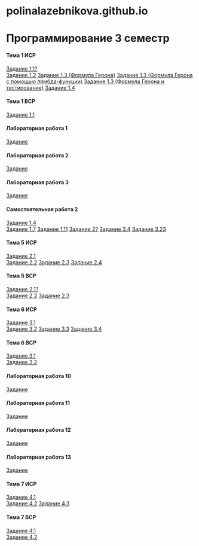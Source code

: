 # polinalazebnikova.github.io
# Программирование 3 семестр
#### Тема 1 ИСР
[Задание 1.1?]()
<br>[Задание 1.2](https://repl.it/@PolinaLazebniko/Tema1-ISR-Zad12)
[Задание 1.3 (Формула Герона)](https://repl.it/@PolinaLazebniko/Geron)
[Задание 1.3 (Формула Герона с помощью лямбда-функции)](https://repl.it/@PolinaLazebniko/Geron-lambda)
[Задание 1.3 (Формула Герона и тестирование)](https://repl.it/@PolinaLazebniko/Geron-assert)
[Задание 1.4]()
#### Тема 1 ВСР
[Задание 1.1]()
#### Лабораторная работа 1
[Задание](https://repl.it/@PolinaLazebniko/Lab1)
#### Лабораторная работа 2
[Задание](https://repl.it/@PolinaLazebniko/Lab2)
#### Лабораторная работа 3
[Задание](https://repl.it/@PolinaLazebniko/Lab3)
#### Самостоятельная работа 2
[Задание 1.4](https://repl.it/@PolinaLazebniko/Zadanie1num4)
<br>[Задание 1.7](https://repl.it/@PolinaLazebniko/Zadanie1num7)
[Задание 1.11](https://repl.it/@PolinaLazebniko/Zadanie1num11)
[Задание 2?]()
[Задание 3.4](https://repl.it/@PolinaLazebniko/Zadanie3num4)
[Задание 3.23](https://repl.it/@PolinaLazebniko/Zadanie3num23)
#### Тема 5 ИСР
[Задание 2.1](https://repl.it/@PolinaLazebniko/Tema5-ISR-Zad21)
<br>[Задание 2.2](https://repl.it/@PolinaLazebniko/Tema5-ISR-Zad22)
[Задание 2.3](https://repl.it/@PolinaLazebniko/Tema5-ISR-Zad23)
[Задание 2.4](https://repl.it/@PolinaLazebniko/Tema5-ISR-Zad24)
#### Тема 5 ВСР
[Задание 2.1?]()
<br>[Задание 2.2](https://repl.it/@PolinaLazebniko/Tema5-VSR-Zad22)
[Задание 2.3](https://repl.it/@PolinaLazebniko/Tema5-VSR-Zad23)
#### Тема 6 ИСР
[Задание 3.1]()
<br>[Задание 3.2](https://repl.it/@PolinaLazebniko/Tema6-ISR-Zad32)
[Задание 3.3]()
[Задание 3.4]()
#### Тема 6 ВСР
[Задание 3.1](https://repl.it/@PolinaLazebniko/Tema6-VSR-Zad31)
<br>[Задание 3.2](https://repl.it/@PolinaLazebniko/Tema6-VSR-Zad32)
#### Лабораторная работа 10
[Задание]()
#### Лабораторная работа 11
[Задание]()
#### Лабораторная работа 12
[Задание]()
#### Лабораторная работа 13
[Задание]()
#### Тема 7 ИСР
[Задание 4.1]()
<br>[Задание 4.2]()
[Задание 4.3]()
#### Тема 7 ВСР
[Задание 4.1]()
<br>[Задание 4.2]()
